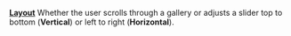[**Layout**](properties-visual.md) Whether the user scrolls through a gallery or adjusts a slider top to bottom (**Vertical**) or left to right (**Horizontal**).
